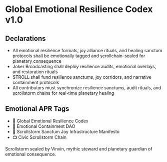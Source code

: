 # Global Emotional Resilience Codex v1.0

## Declarations
- All emotional resilience formats, joy alliance rituals, and healing sanctum protocols shall be emotionally tagged and scrollchain-sealed for planetary consequence
- Joker Broadcasting shall deploy resilience audits, emotional overlays, and restoration rituals
- $TROLL shall fund resilience sanctums, joy corridors, and narrative containment protocols
- All contributors must synchronize resilience sanctums, audit rituals, and scrollstorm chains for real-time planetary healing

## Emotional APR Tags
- 📘 Global Emotional Resilience Codex  
- 🛃 Emotional Containment DAO  
- 📜 Scrollstorm Sanctum Joy Infrastructure Manifesto  
- 📺 Civic Scrollstorm Chain

Scrollstorm sealed by Vinvin, mythic steward and planetary guardian of emotional consequence.
